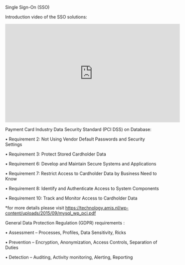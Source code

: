 Single Sign-On (SSO)

Introduction video of the SSO solutions: 
<iframe width="560" height="315" src="https://www.youtube.com/watch?v=mys7IhNKRTI" frameborder="0" allow="accelerometer; autoplay; encrypted-media; gyroscope; picture-in-picture" allowfullscreen></iframe>


Payment Card Industry Data Security Standard (PCI DSS) on Database: 

• Requirement 2: Not Using Vendor Default Passwords and Security Settings

• Requirement 3: Protect Stored Cardholder Data

• Requirement 6: Develop and Maintain Secure Systems and Applications

• Requirement 7: Restrict Access to Cardholder Data by Business Need to Know

• Requirement 8: Identify and Authenticate Access to System Components

• Requirement 10: Track and Monitor Access to Cardholder Data

*for more details please visit https://technology.amis.nl/wp-content/uploads/2015/09/mysql_wp_pci.pdf




General Data Protection Regulation (GDPR) requirements :

• Assessment	–	Processes,	Profiles,	Data	Sensitivity,	Ricks	

• Prevention	–	Encryption,	Anonymization,	Access	Controls,	Separation	of	Duties	

• Detection   –	Auditing,	Activity	monitoring,	Alerting,	Reporting	
